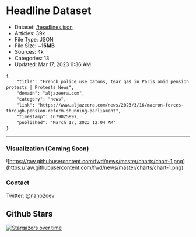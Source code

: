 # Headline Dataset

- Dataset: [/headlines.json](https://raw.githubusercontent.com/fwd/news/master/headlines.json) 
- Articles: 39k
- File Type: JSON
- File Size: ~**15MB**
- Sources: 4k
- Categories: 13
- Updated: Mar 17, 2023 6:36 AM

```
{
    "title": "French police use batons, tear gas in Paris amid pension protests | Protests News",
    "domain": "aljazeera.com",
    "category": "news",
    "link": "https://www.aljazeera.com/news/2023/3/16/macron-forces-through-pension-reform-shunning-parliament",
    "timestamp": 1679025897,
    "published": "March 17, 2023 12:04 AM"
}
```

---

### Visualization (Coming Soon)

![https://raw.githubusercontent.com/fwd/news/master/charts/chart-1.png](https://raw.githubusercontent.com/fwd/news/master/charts/chart-1.png)

### Contact 

Twitter: [@nano2dev](https://twitter.com/nano2dev)

## Github Stars

[![Stargazers over time](https://starchart.cc/fwd/news.svg)](https://starchart.cc/fwd/news)
